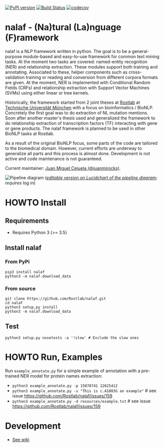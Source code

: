 [![PyPI version](https://badge.fury.io/py/nalaf.svg)](https://badge.fury.io/py/nalaf)
[![Build Status](https://travis-ci.org/Rostlab/nalaf.svg?branch=develop)](https://travis-ci.org/Rostlab/nalaf)
[![codecov](https://codecov.io/gh/Rostlab/nalaf/branch/feature%2FExperimental/graph/badge.svg)](https://codecov.io/gh/Rostlab/nalaf)

# nalaf - (Na)tural (La)nguage (F)ramework

nalaf is a NLP framework written in python. The goal is to be a general-purpose module-based and easy-to-use framework for common text mining tasks. At the moment two tasks are covered: named-entity recognition (NER) and relationship extraction. These modules support both training and annotating. Associated to these, helper components such as cross-validation training or reading and conversion from different corpora formats are given. At the moment, NER is implemented with Conditional Random Fields (CRFs) and relationship extraction with Support Vector Machines (SVMs) using either linear or tree kernels.

Historically, the framework started from 2 joint theses at [Rostlab](https://rostlab.org) at [Technische Universität München](http://www.tum.de/en/homepage/) with a focus on bioinformatics / BioNLP. Concretely the first goal was to do extraction of NL mutation mentions. Soon after another master's thesis used and generalized the framework to do relationship extraction of transcription factors (TF) interacting with gene or gene products. The nalaf framework is planned to be used in other BioNLP tasks at Rostlab.

As a result of the original BioNLP focus, some parts of the code are tailored to the biomedical domain. However, current efforts are underway to generalize all parts and this process is almost done. Development is not active and code maintenance is not guaranteed.

Current maintainer: [Juan Miguel Cejuela (@juanmirocks)](https://github.com/juanmirocks).

![Pipeline diagram](https://www.lucidchart.com/publicSegments/view/558052b8-fcf0-4e3b-a6b4-05990a008f2c/image.png)
(_[editable version on Lucidchart of the pipeline diagram](https://www.lucidchart.com/invitations/accept/9236d544-8b56-46c4-9f99-62fdf18e838a); requires log in_)

# HOWTO Install

## Requirements

* Requires Python 3 (>= 3.5)


## Install nalaf

### From PyPi

```shell
pip3 install nalaf
python3 -m nalaf.download_data
```

### From source

```shell
git clone https://github.com/Rostlab/nalaf.git
cd nalaf
python3 setup.py install
python3 -m nalaf.download_data
```


## Test

```shell
python3 setup.py nosetests -a '!slow' # Exclude the slow ones
```


# HOWTO Run, Examples

Run `example_annotate.py` for a simple example of annotation with a pre-trained NER model for protein names extraction:

* `python3 example_annotate.py -p 15878741 12625412`
* `python3 example_annotate.py -s "This is c.A1003G an example"` # see issue https://github.com/Rostlab/nalaf/issues/159
* `python3 example_annotate.py -d resources/example.txt` # see issue https://github.com/Rostlab/nalaf/issues/159


# Development

* [See wiki](https://github.com/Rostlab/nalaf/wiki/Developer-Info)
